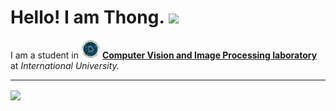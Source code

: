 <h1>
    Hello! I am Thong.
    <img
        src="https://emojis.slackmojis.com/emojis/images/1531849430/4246/blob-sunglasses.gif?1531849430"
        width="30px"
    />
</h1>

<p>
    I am a student in <img src="CVIP.png" width="30" />
    <a href="http://hcmiucvip.com/">
        <b> Computer Vision and Image Processing laboratory </b>
    </a>
    at <i> International University. </i>
</p>

---

<a>
    <img
        align="center"
        src="https://github-readme-stats.vercel.app/api/top-langs/?username=nguyenduyminhthong&langs_count=10&theme=dracula&layout=compact"
        width="350"
    />
</a>
